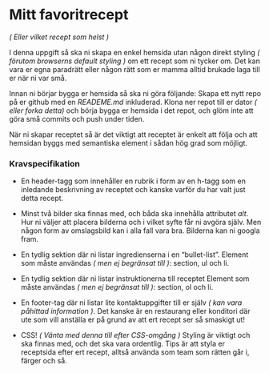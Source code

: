 # Mitt favoritrecept

_( Eller vilket recept som helst )_

I denna uppgift så ska ni skapa en enkel hemsida utan någon direkt styling _( förutom browserns default styling )_ om ett recept som ni tycker om. Det kan vara er egna paradrätt eller någon rätt som er mamma alltid brukade laga till er när ni var små.

Innan ni börjar bygga er hemsida så ska ni göra följande:
Skapa ett nytt repo på er github med en _READEME.md_ inkluderad.
Klona ner repot till er dator _( eller forka detta)_ och börja bygga er hemsida i det repot, och glöm inte att göra små commits och push under tiden.

När ni skapar receptet så är det viktigt att receptet är enkelt att följa och att hemsidan byggs med semantiska element i sådan hög grad som möjligt.

### Kravspecifikation

- En header-tagg som innehåller en rubrik i form av en h-tagg som en inledande beskrivning av receptet och kanske varför du har valt just detta recept.

- Minst två bilder ska finnas med, och båda ska innehålla attributet _alt_. Hur ni väljer att placera bilderna och i vilket syfte får ni avgöra själv. Men någon form av omslagsbild kan i alla fall vara bra. Bilderna kan ni googla fram.

- En tydlig sektion där ni listar ingredienserna i en “bullet-list”. Element som måste användas _( men ej begränsat till )_: section, ul och li.

- En tydlig sektion där ni listar instruktionerna till receptet Element som måste användas _( men ej begränsat till )_: section, ol och li.

- En footer-tag där ni listar lite kontaktuppgifter till er själv _( kan vara påhittad information )_. Det kanske är en restaurang eller konditori där ute som vill anställa er på grund av att ert recept ser så smaskigt ut!

- CSS! _( Vänta med denna till efter CSS-omgång )_ Styling är viktigt och ska finnas med, och det ska vara ordentlig. Tips är att styla er receptsida efter ert recept, alltså använda som team som rätten går i, färger och så.



